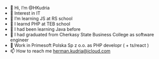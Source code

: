 - 👋 Hi, I’m @HKudria
- 👀 Interest in IT
- 🌱 I’m learning JS at RS school 
- 🌱 I learnd PHP at TEB school
- 🌱 I had been learning Java before
- 🌱 I had graduated from Cherkasy State Business College as software engineer
- 💞️ Work in Primesoft Polska Sp z o.o. as PHP developr ( + ts/react )  
- 📫 How to reach me herman.kudria@icloud.com 

<!---
HKudrya/HKudrya is a ✨ special ✨ repository because its `README.md` (this file) appears on your GitHub profile.
You can click the Preview link to take a look at your changes.
--->
